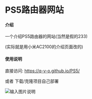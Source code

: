 # PS5路由器网站

#### 介绍
一个介绍PS5路由器的网站(当然是假的233)

(实际就是用小米AC2100的介绍页面改的)

#### 使用说明
直接访问: https://q-v-o.github.io/PS5/

或者 下载/克隆项目自己部署

![输入图片说明](https://images.gitee.com/uploads/images/2021/0820/185008_6e18eb29_5146087.png "屏幕截图 2021-08-20 184843.png")

